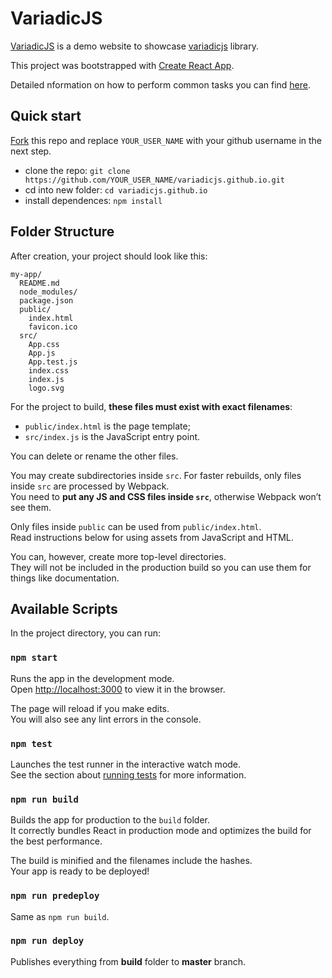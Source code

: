 # VariadicJS

[VariadicJS](https://variadicjs.github.io/) is a demo website to showcase [variadicjs](https://github.com/variadicjs/variadic.js) library.

This project was bootstrapped with [Create React App](https://github.com/facebookincubator/create-react-app).

Detailed nformation on how to perform common tasks you can find  [here](https://github.com/facebookincubator/create-react-app/blob/master/packages/react-scripts/template/README.md).

## Quick start

 [Fork](https://help.github.com/articles/fork-a-repo/) this repo and replace `YOUR_USER_NAME` with your github username in the next step.

* clone the repo: `git clone https://github.com/YOUR_USER_NAME/variadicjs.github.io.git`
* cd into new folder: `cd variadicjs.github.io`
* install dependences: `npm install`

## Folder Structure

After creation, your project should look like this:

```
my-app/
  README.md
  node_modules/
  package.json
  public/
    index.html
    favicon.ico
  src/
    App.css
    App.js
    App.test.js
    index.css
    index.js
    logo.svg
```

For the project to build, **these files must exist with exact filenames**:

* `public/index.html` is the page template;
* `src/index.js` is the JavaScript entry point.

You can delete or rename the other files.

You may create subdirectories inside `src`. For faster rebuilds, only files inside `src` are processed by Webpack.<br>
You need to **put any JS and CSS files inside `src`**, otherwise Webpack won’t see them.

Only files inside `public` can be used from `public/index.html`.<br>
Read instructions below for using assets from JavaScript and HTML.

You can, however, create more top-level directories.<br>
They will not be included in the production build so you can use them for things like documentation.

## Available Scripts

In the project directory, you can run:

### `npm start`

Runs the app in the development mode.<br>
Open [http://localhost:3000](http://localhost:3000) to view it in the browser.

The page will reload if you make edits.<br>
You will also see any lint errors in the console.

### `npm test`

Launches the test runner in the interactive watch mode.<br>
See the section about [running tests](#running-tests) for more information.

### `npm run build`

Builds the app for production to the `build` folder.<br>
It correctly bundles React in production mode and optimizes the build for the best performance.

The build is minified and the filenames include the hashes.<br>
Your app is ready to be deployed!

### `npm run predeploy`

Same as `npm run build`.

### `npm run deploy`

Publishes everything from **build** folder to **master** branch.
